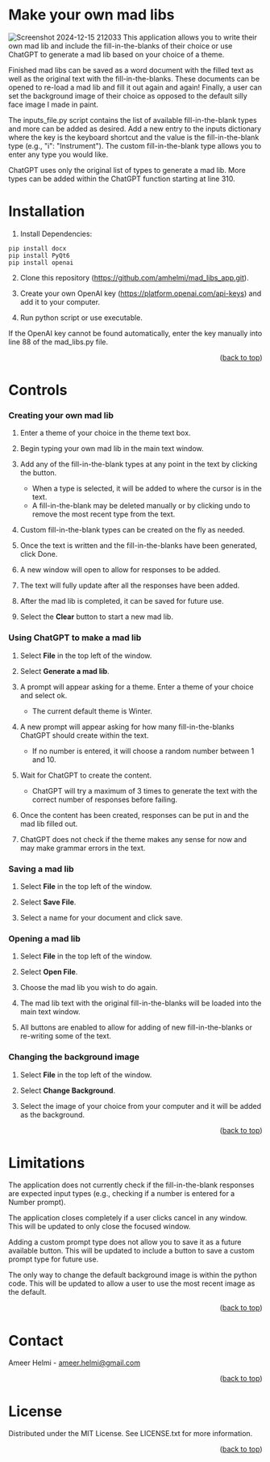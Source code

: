 <!-- Improved compatibility of back to top link: See: https://github.com/othneildrew/Best-README-Template/pull/73 -->
<a id="readme-top"></a>

# Make your own mad libs 
![Screenshot 2024-12-15 212033](https://github.com/user-attachments/assets/b38cb245-3ac7-4134-8797-04e290b08941)
This application allows you to write their own mad lib and include the fill-in-the-blanks of their choice or use ChatGPT to generate
a mad lib based on your choice of a theme.

Finished mad libs can be saved as a word document with the filled text as well as the original text with the fill-in-the-blanks. These documents can be opened to re-load a mad lib and fill it out again and again! Finally, a user can set the background image of their choice as opposed to the default silly face image I made in paint. 

The inputs_file.py script contains the list of available fill-in-the-blank types and more can be added as desired. Add a new entry to the inputs dictionary where the key is the keyboard shortcut and the value is the fill-in-the-blank type (e.g., "i": "Instrument"). The custom fill-in-the-blank type allows you to enter any type you would like. 

ChatGPT uses only the original list of types to generate a mad lib. More types can be added within the ChatGPT function starting at line 310.

# Installation

1. Install Dependencies:
```
pip install docx
pip install PyQt6
pip install openai
```

2. Clone this repository (https://github.com/amhelmi/mad_libs_app.git).

3. Create your own OpenAI key (https://platform.openai.com/api-keys) and add it to your computer.

4. Run python script or use executable.

If the OpenAI key cannot be found automatically, enter the key manually into line 88 of the mad_libs.py file.

<p align="right">(<a href="#readme-top">back to top</a>)</p>

# Controls 
### Creating your own mad lib

1. Enter a theme of your choice in the theme text box.

2. Begin typing your own mad lib in the main text window.

3. Add any of the fill-in-the-blank types at any point in the text by clicking the button.
    * When a type is selected, it will be added to where the cursor is in the text.
    * A fill-in-the-blank may be deleted manually or by clicking undo to remove the most recent type from the text.

4. Custom fill-in-the-blank types can be created on the fly as needed.

5. Once the text is written and the fill-in-the-blanks have been generated, click Done.

6. A new window will open to allow for responses to be added.

7. The text will fully update after all the responses have been added.

8. After the mad lib is completed, it can be saved for future use.

9. Select the **Clear** button to start a new mad lib.


### Using ChatGPT to make a mad lib

1. Select **File** in the top left of the window.

2. Select **Generate a mad lib**.

3. A prompt will appear asking for a theme. Enter a theme of your choice and select ok.

    * The current default theme is Winter.

4. A new prompt will appear asking for how many fill-in-the-blanks ChatGPT should create within the text.
    * If no number is entered, it will choose a random number between 1 and 10.

5. Wait for ChatGPT to create the content.
    * ChatGPT will try a maximum of 3 times to generate the text with the correct number of responses before failing.

6. Once the content has been created, responses can be put in and the mad lib filled out.

7. ChatGPT does not check if the theme makes any sense for now and may make grammar errors in the text.

### Saving a mad lib

1. Select **File** in the top left of the window.

2. Select **Save File**.

3. Select a name for your document and click save.


### Opening a mad lib

1. Select **File** in the top left of the window.

2. Select **Open File**.

3. Choose the mad lib you wish to do again.

4. The mad lib text with the original fill-in-the-blanks will be loaded into the main text window.

5. All buttons are enabled to allow for adding of new fill-in-the-blanks or re-writing some of the text.


### Changing the background image

1. Select **File** in the top left of the window.

2. Select **Change Background**.

3. Select the image of your choice from your computer and it will be added as the background.

<p align="right">(<a href="#readme-top">back to top</a>)</p>


# Limitations
The application does not currently check if the fill-in-the-blank responses are expected input types (e.g., checking if a number is entered for a Number prompt). 

The application closes completely if a user clicks cancel in any window. This will be updated to only close the focused window.

Adding a custom prompt type does not allow you to save it as a future available button. This will be updated to include a button to save a custom prompt type for future use. 

The only way to change the default background image is within the python code. This will be updated to allow a user to use the most recent image as the default.

<p align="right">(<a href="#readme-top">back to top</a>)</p>

# Contact

Ameer Helmi - ameer.helmi@gmail.com

<p align="right">(<a href="#readme-top">back to top</a>)</p>

# License

Distributed under the MIT License. See LICENSE.txt for more information.

<p align="right">(<a href="#readme-top">back to top</a>)</p>
